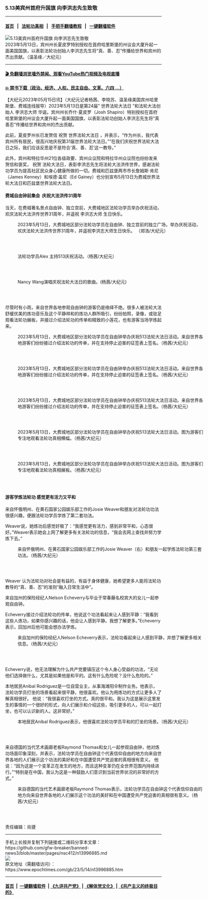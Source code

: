 ### 5.13美宾州首府升国旗 向李洪志先生致敬
------------------------

#### [首页](https://github.com/gfw-breaker/banned-news3/blob/master/README.md) &nbsp;&nbsp;|&nbsp;&nbsp; [法轮功真相](https://github.com/begood0513/basic/blob/master/README.md)  &nbsp;&nbsp;|&nbsp;&nbsp; [手把手翻墙教程](https://github.com/gfw-breaker/guides/wiki)  &nbsp;&nbsp;|&nbsp;&nbsp; [一键翻墙软件](https://github.com/gfw-breaker/nogfw/blob/master/README.md)  



<div><img alt="5.13美宾州首府升国旗 向李洪志先生致敬" class="attachment-djy_600_400 size-djy_600_400 wp-post-image" src="https://i.epochtimes.com/assets/uploads/2023/05/id13996892-Harrisburgh_WSY5256-600x400.jpeg"/>
<div class="caption">
 2023年5月13日，宾州州长夏皮罗特别授权在首府哈里斯堡的州议会大厦升起一面美国国旗，以表彰法轮功创始人李洪志先生将“真、善、忍”传播给世界和宾州的杰出贡献。（温圣缘／大纪元）
</div></div><hr/>

#### [ 🎬  免翻墙浏览墙外禁闻、观看YouTube热门视频及电视直播](https://github.com/gfw-breaker/HelloWorld)

#### [ 💥  禁书下载（政治、经济、人权、民主自由、文革、六四 ...）](https://github.com/gfw-breaker/books/blob/master/README.md)

<div><p>
 【大纪元2023年05月15日讯】（大纪元记者杨茜、李晓苏、温圣缘美国宾州哈里斯堡、费城连线报导）2023年5月13日是第24届“
 <ok href="https://www.epochtimes.com/gb/tag/%E4%B8%96%E7%95%8C%E6%B3%95%E8%BD%AE%E5%A4%A7%E6%B3%95%E6%97%A5.html">
  世界法轮大法日
 </ok>
 ”和法轮大法创始人
 <ok href="https://www.epochtimes.com/gb/tag/%E6%9D%8E%E6%B4%AA%E5%BF%97%E5%A4%A7%E5%B8%88.html">
  李洪志大师
 </ok>
 华诞。宾州州长乔什·夏皮罗（Josh Shapiro）特别授权在首府哈里斯堡的州议会大厦升起一面美国国旗，以表彰法轮功创始人李洪志先生将“真善忍”传播给世界和宾州的杰出贡献。
</p>
<p>
 此前，夏皮罗州长已发贺信
 <ok href="https://www.epochtimes.com/gb/tag/%E7%A5%9D%E8%B4%BA.html">
  祝贺
 </ok>
 <ok href="https://www.epochtimes.com/gb/tag/%E4%B8%96%E7%95%8C%E6%B3%95%E8%BD%AE%E5%A4%A7%E6%B3%95%E6%97%A5.html">
  世界法轮大法日
 </ok>
 ，并表示，“作为州长，我代表宾州所有居民，很高兴地庆祝第31届世界法轮大法日。”“在我们庆祝世界法轮大法日之际，我们应该反思是不是符合‘真、善、忍’这一教导。”
</p>
<p>
 此外，宾州和特拉华州21位各级政要、宾州众议院和特拉华州众议院也纷纷发来贺信和褒奖，
 <ok href="https://www.epochtimes.com/gb/tag/%E7%A5%9D%E8%B4%BA.html">
  祝贺
 </ok>
 法轮大法日，表彰李洪志先生将法轮大法洪传世界，感谢法轮功学员为提高社区民众身心健康所做的一切。费城和匹兹堡两市市长詹姆斯·肯尼（James Kenney）和埃德·盖尼（Ed Gainey）也分别宣布5月13日为费城世界法轮大法日和匹兹堡世界法轮大法日。
</p>
<h4>
 费城自由钟前集会  庆祝大法洪传31周年
</h4>
<p>
 当天，在费城著名景点自由钟、独立宫前，大费城地区法轮功学员举办庆祝活动，欢庆法轮大法洪传世界31周年，并遥祝
 <ok href="https://www.epochtimes.com/gb/tag/%E6%9D%8E%E6%B4%AA%E5%BF%97%E5%A4%A7%E5%B8%88.html">
  李洪志大师
 </ok>
 生日快乐。
</p>
<figure aria-describedby="caption-attachment-13996895" class="wp-caption aligncenter" id="attachment_13996895" style="width: 600px">
 <ok href="https://i.epochtimes.com/assets/uploads/2023/05/id13996895-P1034164-copy-e1684095968175.jpg" target="_blank">
  <img alt="" class="size-full wp-image-13996895" src="https://i.epochtimes.com/assets/uploads/2023/05/id13996895-P1034164-copy-e1684095968175.jpg"/>
 </ok>
 <br/><figcaption class="wp-caption-text" id="caption-attachment-13996895">
  2023年5月13日，大费城地区部分法轮功学员在自由钟、独立宫前的独立广场，举办庆祝活动，欢庆法轮大法洪传世界31周年，并遥祝李洪志大师生日快乐。 （郑浩/大纪元）
 </figcaption><br/>
</figure><br/>
<figure aria-describedby="caption-attachment-13996910" class="wp-caption aligncenter" id="attachment_13996910" style="width: 600px">
 <ok href="https://i.epochtimes.com/assets/uploads/2023/05/id13996910-IMG_2596-e1684097128127.jpeg" target="_blank">
  <img alt="" class="size-full wp-image-13996910" src="https://i.epochtimes.com/assets/uploads/2023/05/id13996910-IMG_2596-e1684097128127.jpeg"/>
 </ok>
 <br/><figcaption class="wp-caption-text" id="caption-attachment-13996910">
  法轮功学员Alex 主持513庆祝活动。（杨茜/大纪元）
 </figcaption><br/>
</figure><br/>
<figure aria-describedby="caption-attachment-13996912" class="wp-caption aligncenter" id="attachment_13996912" style="width: 600px">
 <ok href="https://i.epochtimes.com/assets/uploads/2023/05/id13996912-IMG_2604-e1684097170364.jpeg" target="_blank">
  <img alt="" class="size-full wp-image-13996912" src="https://i.epochtimes.com/assets/uploads/2023/05/id13996912-IMG_2604-e1684097170364.jpeg"/>
 </ok>
 <br/><figcaption class="wp-caption-text" id="caption-attachment-13996912">
  Nancy Wang演唱庆祝法轮大法日的歌曲。(杨茜/大纪元)
 </figcaption><br/>
</figure><br/>
<p>
 尽管时有小雨，来自世界各地参观自由钟的游客仍是络绎不绝。很多人被法轮大法舒缓优美的炼功音乐及这个平静祥和的炼功人群所吸引，纷纷拍照，录像，或驻足观看法轮功展板，并接过介绍法轮功的传单和精致的小莲花，也有游客当场学炼起来。
</p>
<p>
</p>
<figure aria-describedby="caption-attachment-13996904" class="wp-caption aligncenter" id="attachment_13996904" style="width: 600px">
 <ok href="https://i.epochtimes.com/assets/uploads/2023/05/id13996904-IMG_2484-e1684096546874.jpeg" target="_blank">
  <img alt="" class="size-full wp-image-13996904" src="https://i.epochtimes.com/assets/uploads/2023/05/id13996904-IMG_2484-e1684096546874.jpeg"/>
 </ok>
 <br/><figcaption class="wp-caption-text" id="caption-attachment-13996904">
  2023年5月13日，大费城地区部分法轮功学员在自由钟举办庆祝513法轮大法日活动。来自世界各地游客们纷纷接过介绍法轮功的传单，并在支持停止迫害的征签表上签名。（杨茜/大纪元）
 </figcaption><br/>
</figure><br/>
<figure aria-describedby="caption-attachment-13996905" class="wp-caption aligncenter" id="attachment_13996905" style="width: 600px">
 <ok href="https://i.epochtimes.com/assets/uploads/2023/05/id13996905-IMG_2514-e1684097257380.jpeg" target="_blank">
  <img alt="" class="size-full wp-image-13996905" src="https://i.epochtimes.com/assets/uploads/2023/05/id13996905-IMG_2514-e1684097257380.jpeg"/>
 </ok>
 <br/><figcaption class="wp-caption-text" id="caption-attachment-13996905">
  2023年5月13日，大费城地区部分法轮功学员在自由钟举办庆祝513法轮大法日活动。来自世界各地游客们纷纷接过介绍法轮功的传单，并在支持停止迫害的征签表上签名。（杨茜/大纪元）
 </figcaption><br/>
</figure><br/>
<figure aria-describedby="caption-attachment-13996900" class="wp-caption aligncenter" id="attachment_13996900" style="width: 600px">
 <ok href="https://i.epochtimes.com/assets/uploads/2023/05/id13996900-IMG_2416-e1684096627224.jpeg" target="_blank">
  <img alt="" class="size-full wp-image-13996900" src="https://i.epochtimes.com/assets/uploads/2023/05/id13996900-IMG_2416-e1684096627224.jpeg"/>
 </ok>
 <br/><figcaption class="wp-caption-text" id="caption-attachment-13996900">
  2023年5月13日，大费城地区部分法轮功学员在自由钟举办庆祝513法轮大法日活动。来自世界各地游客们纷纷接过介绍法轮功的传单，并在支持停止迫害的征签表上签名。（杨茜/大纪元）
 </figcaption><br/>
</figure><br/>
<figure aria-describedby="caption-attachment-13996902" class="wp-caption aligncenter" id="attachment_13996902" style="width: 600px">
 <ok href="https://i.epochtimes.com/assets/uploads/2023/05/id13996902-IMG_2425-e1684096670493.jpeg" target="_blank">
  <img alt="" class="size-full wp-image-13996902" src="https://i.epochtimes.com/assets/uploads/2023/05/id13996902-IMG_2425-e1684096670493.jpeg"/>
 </ok>
 <br/><figcaption class="wp-caption-text" id="caption-attachment-13996902">
  2023年5月13日，大费城地区部分法轮功学员在自由钟举办庆祝513法轮大法日活动。图为游客们专注地观看法轮功真相横幅。（杨茜/大纪元）
 </figcaption><br/>
</figure><br/>
<figure aria-describedby="caption-attachment-13996903" class="wp-caption aligncenter" id="attachment_13996903" style="width: 600px">
 <ok href="https://i.epochtimes.com/assets/uploads/2023/05/id13996903-IMG_2451-e1684096829955.jpeg" target="_blank">
  <img alt="" class="size-full wp-image-13996903" src="https://i.epochtimes.com/assets/uploads/2023/05/id13996903-IMG_2451-e1684096829955.jpeg"/>
 </ok>
 <br/><figcaption class="wp-caption-text" id="caption-attachment-13996903">
  2023年5月13日，大费城地区部分法轮功学员在自由钟举办庆祝513法轮大法日活动。图为游客们专注地观看法轮功真相展板。（杨茜/大纪元）
 </figcaption><br/>
</figure><br/>
<h4>
 游客学炼法轮功 感觉更有活力又平和
</h4>
<p>
 来自怀俄明州、在黄石国家公园娱乐部工作的Josie Weaver和朋友对法轮功功法很感兴趣，便跟法轮功学员学炼了第二套功法。
</p>
<p>
 Weaver说，她炼功后感觉好极了：“我感觉更有活力，感到非常平和，心态很好。”Weaver表示她会上网了解更多有关法轮功的信息，“我会去网上查找并努力学炼下去。”
</p>
<figure aria-describedby="caption-attachment-13996908" class="wp-caption aligncenter" id="attachment_13996908" style="width: 600px">
 <ok href="https://i.epochtimes.com/assets/uploads/2023/05/id13996908-IMG_2523-e1684096884423.jpeg" target="_blank">
  <img alt="" class="size-full wp-image-13996908" src="https://i.epochtimes.com/assets/uploads/2023/05/id13996908-IMG_2523-e1684096884423.jpeg"/>
 </ok>
 <br/><figcaption class="wp-caption-text" id="caption-attachment-13996908">
  来自怀俄明州、在黄石国家公园娱乐部工作的Josie Weaver（右）和朋友一起学炼法轮功第三套功法。（杨茜/大纪元）
 </figcaption><br/>
</figure><br/>
<p>
 Weaver 认为法轮功对社会是有益的，有益于身体健康，她希望更多人能将法轮功教导的“真、善、忍”的准则“融入日常生活中”。
</p>
<p>
 来自加州的保险经纪人Nelson Echeverry与毕业于常春藤名校宾大的女儿一起参观自由钟。
</p>
<p>
 Echeverry接过介绍法轮功的传单，他说这个功法看起来让人感到平静：“我看到这些人炼功，如果你感兴趣的话，他会让人感到平静。我想了解更多。”Echeverry表示，回加州后他可能会想办法学炼。
</p>
<figure aria-describedby="caption-attachment-13996914" class="wp-caption aligncenter" id="attachment_13996914" style="width: 600px">
 <ok href="https://i.epochtimes.com/assets/uploads/2023/05/id13996914-Nelson-Echeverry-e1684096976594.jpeg" target="_blank">
  <img alt="" class="size-full wp-image-13996914" src="https://i.epochtimes.com/assets/uploads/2023/05/id13996914-Nelson-Echeverry-e1684096976594.jpeg"/>
 </ok>
 <br/><figcaption class="wp-caption-text" id="caption-attachment-13996914">
  来自加州的保险经纪人Nelson Echeverry表示，法轮功看起来让人感到平静，并想了解更多相关信息。（杨茜/大纪元）
 </figcaption><br/>
</figure><br/>
<p>
 Echeverry说，他无法理解为什么共产党要镇压这个令人身心受益的功法，“无论他们选择做什么，尤其是如果他是和平的。这有什么危险呢？没什么危险的。”
</p>
<p>
 本地居民Anibal Rodriguez是一位自营业主，从事海滩阳伞制作业务。他表示，法轮功学员打坐的场景看起来很平静，他很喜欢。他认为用炼功的方式让更多人了解真相很好。 他说：“我很喜欢打坐的方式。真的很平和。我认为这是展示这里发生的事情的一个很好的形式，向人们展示和介绍这些，吸引更多的人，可以一起打坐，也可以认识新的人。这非常好。”
</p>
<figure aria-describedby="caption-attachment-13996899" class="wp-caption aligncenter" id="attachment_13996899" style="width: 600px">
 <ok href="https://i.epochtimes.com/assets/uploads/2023/05/id13996899-Anibal-Rodriguez-e1684097042665.jpeg" target="_blank">
  <img alt="" class="size-full wp-image-13996899" src="https://i.epochtimes.com/assets/uploads/2023/05/id13996899-Anibal-Rodriguez-e1684097042665.jpeg"/>
 </ok>
 <br/><figcaption class="wp-caption-text" id="caption-attachment-13996899">
  本地居民Anibal Rodriguez表示，他很喜欢法轮功学员平和的打坐的场景。（杨茜/大纪元）
 </figcaption><br/>
</figure><br/>
<p>
 来自德国的当代艺术画廊老板Raymond Thomas和女儿一起参观自由钟，他对炼功场面印象深刻，并表示，法轮功学员在自由钟这个代表信仰自由的地方向来自世界各地的人们展示这个功法的美好和在中国遭受共产党迫害的真相很有意义。 他说：“因为这是一个变革正在发生的地方，而且这种变革仍在全世界范围内持续进行。”“特别是在中国，我认为这是一种鼓励人们意识到当前世界状况的非常好的方式。”
</p>
<figure aria-describedby="caption-attachment-13996915" class="wp-caption aligncenter" id="attachment_13996915" style="width: 600px">
 <ok href="https://i.epochtimes.com/assets/uploads/2023/05/id13996915-Raymond-Thomas-e1684097071664.jpeg" target="_blank">
  <img alt="" class="size-full wp-image-13996915" src="https://i.epochtimes.com/assets/uploads/2023/05/id13996915-Raymond-Thomas-e1684097071664.jpeg"/>
 </ok>
 <br/><figcaption class="wp-caption-text" id="caption-attachment-13996915">
  来自德国的当代艺术画廊老板Raymond Thomas表示，法轮功学员在自由钟这个代表信仰自由的地方向来自世界各地的人们展示这个功法的美好和在中国遭受共产党迫害的真相很有意义。（杨茜/大纪元）
 </figcaption><br/>
</figure><br/>
<p>
 责任编辑：肖捷
</p>
<p>
</p>
</div>
<hr/>
手机上长按并复制下列链接或二维码分享本文章：<br/>
https://github.com/gfw-breaker/banned-news3/blob/master/pages/nsc412/n13996885.md <br/>
<a href='https://github.com/gfw-breaker/banned-news3/blob/master/pages/nsc412/n13996885.md'><img src='https://github.com/gfw-breaker/banned-news3/blob/master/pages/nsc412/n13996885.md.png'/></a> <br/>
原文地址（需翻墙访问）：https://www.epochtimes.com/gb/23/5/14/n13996885.htm


------------------------
#### [首页](https://github.com/gfw-breaker/banned-news3/blob/master/README.md) &nbsp;|&nbsp; [一键翻墙软件](https://github.com/gfw-breaker/nogfw/blob/master/README.md) &nbsp;| [《九评共产党》](https://github.com/gfw-breaker/9ping.md/blob/master/README.md#九评之一评共产党是什么) | [《解体党文化》](https://github.com/gfw-breaker/jtdwh.md/blob/master/README.md) | [《共产主义的终极目的》](https://github.com/gfw-breaker/gczydzjmd.md/blob/master/README.md)


<img src='http://gfw-breaker.win/banned-news3/pages/nsc412/n13996885.md' width='0px' height='0px'/>